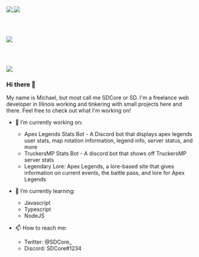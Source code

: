 <a href="https://github.com/SDCore">
  <img align="top" src="https://github-readme-stats.vercel.app/api?username=SDCore&show_icons=true&count_private=true&custom_title=SDCore%27s%20GitHub%20Stats&hide_border=true&theme=tokyonight" />
</a>
<a href="https://github.com/SDCore">
  <img align="top" src="https://github-readme-stats.vercel.app/api/top-langs/?username=SDCore&layout=compact&langs_count=10&custom_title=Most%20Used%20Languages&hide_border=true&theme=tokyonight&hide=Visual%20Basic" />
</a>

<br /><br />

<a href="https://github.com/SDCore">
  <img align="center" src="https://github-profile-trophy.vercel.app/api/wakatime?username=SDCore&theme=onedark" />
</a>

<br /><br />

<a href="https://wakatime.com/@SDCore">
  <img align="center" src="https://github-readme-stats.vercel.app/api/wakatime?username=SDCore&layout=compact&hide_border=true&theme=tokyonight" />
</a>

### Hi there 👋

My name is Michael, but most call me SDCore or SD.
I'm a freelance web developer in Illinois working and tinkering with small projects here and there.
Feel free to check out what I'm working on!

- 🔭 I’m currently working on:

  - Apex Legends Stats Bot - A Discord bot that displays apex legends user stats, map rotation information, legend info, server status, and more
  - TruckersMP Stats Bot - A discord bot that shows off TruckersMP server stats
  - Legendary Lore: Apex Legends, a lore-based site that gives information on current events, the battle pass, and lore for Apex Legends

- 🌱 I’m currently learning:

  - Javascript
  - Typescript
  - NodeJS

- 📫 How to reach me:
  - Twitter: @SDCore\_
  - Discord: SDCore#1234
